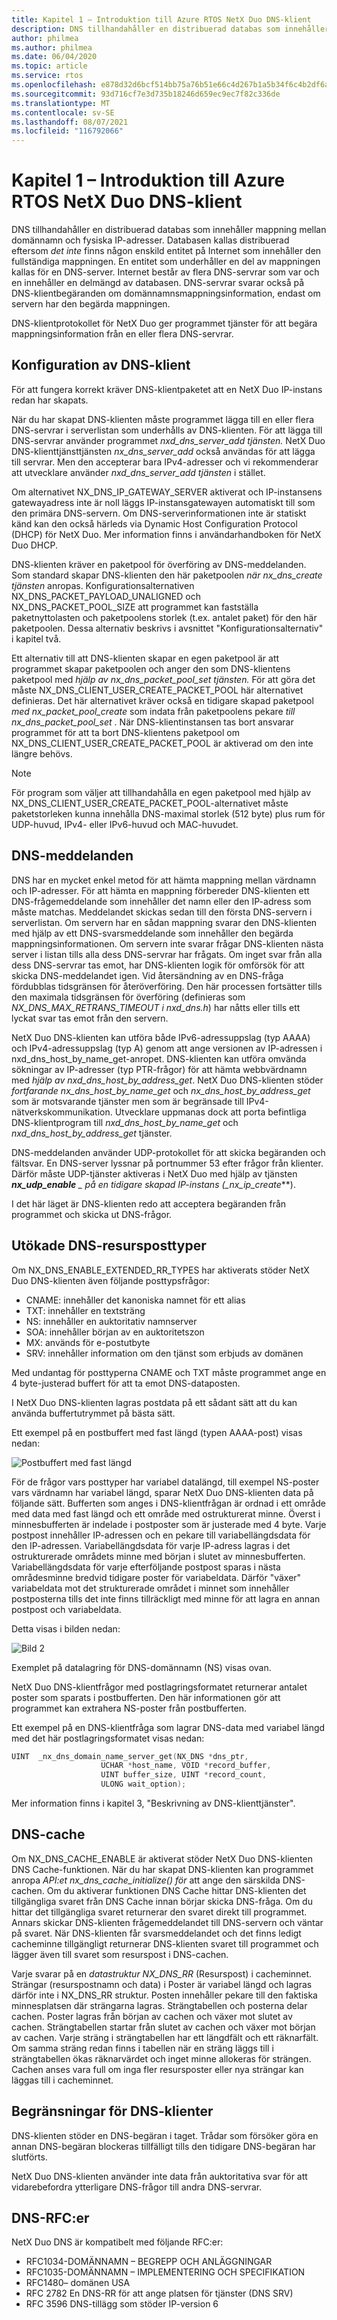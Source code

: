 ```yaml
---
title: Kapitel 1 – Introduktion till Azure RTOS NetX Duo DNS-klient
description: DNS tillhandahåller en distribuerad databas som innehåller mappning mellan domännamn och fysiska IP-adresser.
author: philmea
ms.author: philmea
ms.date: 06/04/2020
ms.topic: article
ms.service: rtos
ms.openlocfilehash: e878d32d6bcf514bb75a76b51e66c4d267b1a5b34f6c4b2df6ab231e5814ffc5
ms.sourcegitcommit: 93d716cf7e3d735b18246d659ec9ec7f82c336de
ms.translationtype: MT
ms.contentlocale: sv-SE
ms.lasthandoff: 08/07/2021
ms.locfileid: "116792066"
---
```

# <a name="chapter-1---introduction-to-the-azure-rtos-netx-duo-dns-client"></a>Kapitel 1 – Introduktion till Azure RTOS NetX Duo DNS-klient

DNS tillhandahåller en distribuerad databas som innehåller mappning mellan domännamn och fysiska IP-adresser. Databasen kallas distribuerad eftersom *det inte* finns någon enskild entitet på Internet som innehåller den fullständiga mappningen. En entitet som underhåller en del av mappningen kallas för en DNS-server. Internet består av flera DNS-servrar som var och en innehåller en delmängd av databasen. DNS-servrar svarar också på DNS-klientbegäranden om domännamnsmappningsinformation, endast om servern har den begärda mappningen.

DNS-klientprotokollet för NetX Duo ger programmet tjänster för att begära mappningsinformation från en eller flera DNS-servrar.

## <a name="dns-client-setup"></a>Konfiguration av DNS-klient

För att fungera korrekt kräver DNS-klientpaketet att en NetX Duo IP-instans redan har skapats.

När du har skapat DNS-klienten måste programmet lägga till en eller flera DNS-servrar i serverlistan som underhålls av DNS-klienten. För att lägga till DNS-servrar använder programmet *nxd_dns_server_add tjänsten.* NetX Duo DNS-klienttjänsttjänsten *nx_dns_server_add* också användas för att lägga till servrar. Men den accepterar bara IPv4-adresser och vi rekommenderar att utvecklare använder *nxd_dns_server_add tjänsten* i stället.

Om alternativet NX_DNS_IP_GATEWAY_SERVER aktiverat och IP-instansens gatewayadress inte är noll läggs IP-instansgatewayen automatiskt till som den primära DNS-servern. Om DNS-serverinformationen inte är statiskt känd kan den också härleds via Dynamic Host Configuration Protocol (DHCP) för NetX Duo. Mer information finns i användarhandboken för NetX Duo DHCP.

DNS-klienten kräver en paketpool för överföring av DNS-meddelanden. Som standard skapar DNS-klienten den här paketpoolen *när nx_dns_create tjänsten* anropas. Konfigurationsalternativen NX_DNS_PACKET_PAYLOAD_UNALIGNED och NX_DNS_PACKET_POOL_SIZE att programmet kan fastställa paketnyttolasten och paketpoolens storlek (t.ex. antalet paket) för den här paketpoolen. Dessa alternativ beskrivs i avsnittet "Konfigurationsalternativ" i kapitel två.

Ett alternativ till att DNS-klienten skapar en egen paketpool är att programmet skapar paketpoolen och anger den som DNS-klientens paketpool med *hjälp av nx_dns_packet_pool_set tjänsten.* För att göra det måste NX_DNS_CLIENT_USER_CREATE_PACKET_POOL här alternativet definieras. Det här alternativet kräver också en tidigare skapad paketpool *med nx_packet_pool_create* som indata från paketpoolens pekare *till nx_dns_packet_pool_set* . När DNS-klientinstansen tas bort ansvarar programmet för att ta bort DNS-klientens paketpool om NX_DNS_CLIENT_USER_CREATE_PACKET_POOL är aktiverad om den inte längre behövs.

> [!NOTE] 
> För program som väljer att tillhandahålla en egen paketpool med hjälp av NX_DNS_CLIENT_USER_CREATE_PACKET_POOL-alternativet måste paketstorleken kunna innehålla DNS-maximal storlek (512 byte) plus rum för UDP-huvud, IPv4- eller IPv6-huvud och MAC-huvudet.

## <a name="dns-messages"></a>DNS-meddelanden

DNS har en mycket enkel metod för att hämta mappning mellan värdnamn och IP-adresser. För att hämta en mappning förbereder DNS-klienten ett DNS-frågemeddelande som innehåller det namn eller den IP-adress som måste matchas. Meddelandet skickas sedan till den första DNS-servern i serverlistan. Om servern har en sådan mappning svarar den DNS-klienten med hjälp av ett DNS-svarsmeddelande som innehåller den begärda mappningsinformationen. Om servern inte svarar frågar DNS-klienten nästa server i listan tills alla dess DNS-servrar har frågats. Om inget svar från alla dess DNS-servrar tas emot, har DNS-klienten logik för omförsök för att skicka DNS-meddelandet igen. Vid återsändning av en DNS-fråga fördubblas tidsgränsen för återöverföring. Den här processen fortsätter tills den maximala tidsgränsen för överföring (definieras som *NX_DNS_MAX_RETRANS_TIMEOUT i nxd_dns.h*) har nåtts eller tills ett lyckat svar tas emot från den servern.

NetX Duo DNS-klienten kan utföra både IPv6-adressuppslag (typ AAAA) och IPv4-adressuppslag (typ  A) genom att ange versionen av IP-adressen i nxd_dns_host_by_name_get-anropet. DNS-klienten kan utföra omvända sökningar av IP-adresser (typ PTR-frågor) för att hämta webbvärdnamn med *hjälp av nxd_dns_host_by_address_get*. NetX Duo DNS-klienten stöder *fortfarande nx_dns_host_by_name_get* och *nx_dns_host_by_address_get* som är motsvarande tjänster men som är begränsade till IPv4-nätverkskommunikation. Utvecklare uppmanas dock att porta befintliga DNS-klientprogram till *nxd_dns_host_by_name_get* och *nxd_dns_host_by_address_get* tjänster.

DNS-meddelanden använder UDP-protokollet för att skicka begäranden och fältsvar. En DNS-server lyssnar på portnummer 53 efter frågor från klienter. Därför måste UDP-tjänster aktiveras i NetX Duo med hjälp av tjänsten ***nx_udp_enable** _ på en tidigare skapad IP-instans (_*_nx_ip_create_**).

I det här läget är DNS-klienten redo att acceptera begäranden från programmet och skicka ut DNS-frågor.

## <a name="extended-dns-resource-record-types"></a>Utökade DNS-resursposttyper

Om NX_DNS_ENABLE_EXTENDED_RR_TYPES har aktiverats stöder NetX Duo DNS-klienten även följande posttypsfrågor:

- CNAME: innehåller det kanoniska namnet för ett alias
- TXT: innehåller en textsträng
- NS: innehåller en auktoritativ namnserver
- SOA: innehåller början av en auktoritetszon
- MX: används för e-postutbyte
- SRV: innehåller information om den tjänst som erbjuds av domänen

Med undantag för posttyperna CNAME och TXT måste programmet ange en 4 byte-justerad buffert för att ta emot DNS-dataposten.

I NetX Duo DNS-klienten lagras postdata på ett sådant sätt att du kan använda buffertutrymmet på bästa sätt.

Ett exempel på en postbuffert med fast längd (typen AAAA-post) visas nedan:

![Postbuffert med fast längd](media/image2.png)

För de frågor vars posttyper har variabel datalängd, till exempel NS-poster vars värdnamn har variabel längd, sparar NetX Duo DNS-klienten data på följande sätt. Bufferten som anges i DNS-klientfrågan är ordnad i ett område med data med fast längd och ett område med ostrukturerat minne. Överst i minnesbufferten är indelade i postposter som är justerade med 4 byte. Varje postpost innehåller IP-adressen och en pekare till variabellängdsdata för den IP-adressen. Variabellängdsdata för varje IP-adress lagras i det ostrukturerade områdets minne med början i slutet av minnesbufferten. Variabellängdsdata för varje efterföljande postpost sparas i nästa områdesminne bredvid tidigare poster för variabeldata. Därför "växer" variabeldata mot det strukturerade området i minnet som innehåller postposterna tills det inte finns tillräckligt med minne för att lagra en annan postpost och variabeldata.

Detta visas i bilden nedan:

![Bild 2](media/image3.png)

Exemplet på datalagring för DNS-domännamn (NS) visas ovan.

NetX Duo DNS-klientfrågor med postlagringsformatet returnerar antalet poster som sparats i postbufferten. Den här informationen gör att programmet kan extrahera NS-poster från postbufferten.

Ett exempel på en DNS-klientfråga som lagrar DNS-data med variabel längd med det här postlagringsformatet visas nedan:

```C
UINT  _nx_dns_domain_name_server_get(NX_DNS *dns_ptr, 
                    UCHAR *host_name, VOID *record_buffer, 
                    UINT buffer_size, UINT *record_count, 
                    ULONG wait_option);
```


Mer information finns i kapitel 3, "Beskrivning av DNS-klienttjänster".

## <a name="dns-cache"></a>DNS-cache

Om NX_DNS_CACHE_ENABLE är aktiverat stöder NetX Duo DNS-klienten DNS Cache-funktionen. När du har skapat DNS-klienten kan programmet anropa *API:et nx_dns_cache_initialize() för* att ange den särskilda DNS-cachen. Om du aktiverar funktionen DNS Cache hittar DNS-klienten det tillgängliga svaret från DNS Cache innan börjar skicka DNS-fråga. Om du hittar det tillgängliga svaret returnerar den svaret direkt till programmet. Annars skickar DNS-klienten frågemeddelandet till DNS-servern och väntar på svaret. När DNS-klienten får svarsmeddelandet och det finns ledigt cacheminne tillgängligt returnerar DNS-klienten svaret till programmet och lägger även till svaret som resurspost i DNS-cachen.

Varje svarar på en *datastruktur NX_DNS_RR* (Resurspost) i cacheminnet. Strängar (resurspostnamn och data) i Poster är variabel längd och lagras därför inte i NX_DNS_RR struktur. Posten innehåller pekare till den faktiska minnesplatsen där strängarna lagras. Strängtabellen och posterna delar cachen. Poster lagras från början av cachen och växer mot slutet av cachen. Strängtabellen startar från slutet av cachen och växer mot början av cachen. Varje sträng i strängtabellen har ett längdfält och ett räknarfält. Om samma sträng redan finns i tabellen när en sträng läggs till i strängtabellen ökas räknarvärdet och inget minne allokeras för strängen. Cachen anses vara full om inga fler resursposter eller nya strängar kan läggas till i cacheminnet.

## <a name="dns-client-limitations"></a>Begränsningar för DNS-klienter

DNS-klienten stöder en DNS-begäran i taget. Trådar som försöker göra en annan DNS-begäran blockeras tillfälligt tills den tidigare DNS-begäran har slutförts.

NetX Duo DNS-klienten använder inte data från auktoritativa svar för att vidarebefordra ytterligare DNS-frågor till andra DNS-servrar.

## <a name="dns-rfcs"></a>DNS-RFC:er

NetX Duo DNS är kompatibelt med följande RFC:er:

- RFC1034-DOMÄNNAMN – BEGREPP OCH ANLÄGGNINGAR
- RFC1035-DOMÄNNAMN – IMPLEMENTERING OCH SPECIFIKATION
- RFC1480– domänen USA
- RFC 2782 En DNS-RR för att ange platsen för tjänster (DNS SRV)
- RFC 3596 DNS-tillägg som stöder IP-version 6